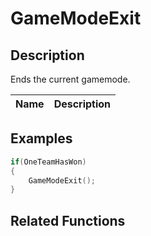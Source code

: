 # GameModeExit

## Description

Ends the current gamemode.

| Name | Description |
| ---- | ----------- |


## Examples

```c
if(OneTeamHasWon)
{
    GameModeExit();
}
```

## Related Functions
